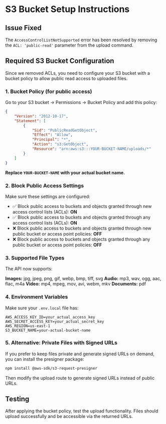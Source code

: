 # S3 Bucket Setup Instructions

## Issue Fixed
The `AccessControlListNotSupported` error has been resolved by removing the `ACL: 'public-read'` parameter from the upload command.

## Required S3 Bucket Configuration

Since we removed ACLs, you need to configure your S3 bucket with a bucket policy to allow public read access to uploaded files.

### 1. Bucket Policy (for public access)

Go to your S3 bucket → Permissions → Bucket Policy and add this policy:

```json
{
    "Version": "2012-10-17",
    "Statement": [
        {
            "Sid": "PublicReadGetObject",
            "Effect": "Allow",
            "Principal": "*",
            "Action": "s3:GetObject",
            "Resource": "arn:aws:s3:::YOUR-BUCKET-NAME/uploads/*"
        }
    ]
}
```

**Replace `YOUR-BUCKET-NAME` with your actual bucket name.**

### 2. Block Public Access Settings

Make sure these settings are configured:
- ✅ Block public access to buckets and objects granted through new access control lists (ACLs): **ON**
- ✅ Block public access to buckets and objects granted through any access control lists (ACLs): **ON**  
- ❌ Block public access to buckets and objects granted through new public bucket or access point policies: **OFF**
- ❌ Block public access to buckets and objects granted through any public bucket or access point policies: **OFF**

### 3. Supported File Types

The API now supports:

**Images:** jpg, jpeg, png, gif, webp, bmp, tiff, svg
**Audio:** mp3, wav, ogg, aac, flac, m4a
**Video:** mp4, mpeg, mov, avi, webm, mkv
**Documents:** pdf

### 4. Environment Variables

Make sure your `.env.local` file has:

```
AWS_ACCESS_KEY_ID=your_actual_access_key
AWS_SECRET_ACCESS_KEY=your_actual_secret_key
AWS_REGION=us-east-1
S3_BUCKET_NAME=your-actual-bucket-name
```

### 5. Alternative: Private Files with Signed URLs

If you prefer to keep files private and generate signed URLs on demand, you can install the presigner package:

```bash
npm install @aws-sdk/s3-request-presigner
```

Then modify the upload route to generate signed URLs instead of public URLs.

## Testing

After applying the bucket policy, test the upload functionality. Files should upload successfully and be accessible via the returned URLs.

